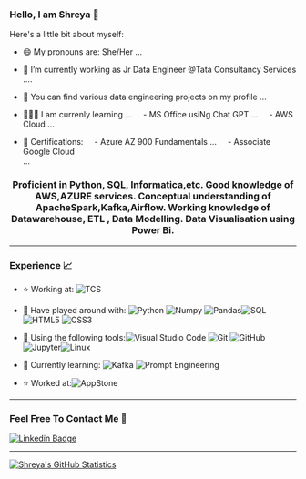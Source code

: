 
### Hello, I am Shreya 👋

Here's a little bit about myself:
- 😄 My pronouns are: She/Her ...
- 🔭 I’m currently working as Jr Data Engineer @Tata Consultancy Services .... 
- 🤘 You can find various data engineering projects on my profile ... 

- 🧑🏻‍🏫 I am currenly learning ...
&nbsp;&nbsp;&nbsp;&nbsp;- MS Office usiNg Chat GPT ...
&nbsp;&nbsp;&nbsp;&nbsp;- AWS Cloud ...
- 🤘 Certifications:
&nbsp;&nbsp;&nbsp;&nbsp;- Azure AZ 900 Fundamentals ...
&nbsp;&nbsp;&nbsp;&nbsp;- Associate Google Cloud<br> ...





<h3 align="center">Proficient in Python, SQL, Informatica,etc.
Good knowledge of AWS,AZURE services.
Conceptual understanding of ApacheSpark,Kafka,Airflow.
Working knowledge of Datawarehouse, ETL , Data Modelling.
Data Visualisation using Power Bi.</h3>



---

### Experience 📈

- :star: Working at:  ![TCS](http://img.shields.io/badge/-TCS-green?style=plastic&link=https://www.tcs.com/)  
- 🔭 Have played around with:  ![Python](https://img.shields.io/badge/-Python-white?style=plastic&logo=python) ![Numpy](http://img.shields.io/badge/-numpy-purple?style=plastic&logo=numpy&logoColor=white) ![Pandas](http://img.shields.io/badge/-Pandas-orange?style=plastic&logo=pandas&logoColor=white)![SQL](https://img.shields.io/badge/-SQL-yellow?style=plastic&amp&logo=SQL&logoColor=white) ![HTML5](https://img.shields.io/badge/-HTML5-E34F26?style=plastic&logo=html5&logoColor=white) ![CSS3](https://img.shields.io/badge/-CSS3-1572B6?style=plastic&logo=css3) 
- 🔧 Using the following tools:![Visual Studio Code](https://img.shields.io/badge/-VS_Code-blue?style=plastic&logo=visual-studio-code) ![Git](https://img.shields.io/badge/-Git-orange?style=plastic&logo=git&logoColor=white) ![GitHub](https://img.shields.io/badge/-GitHub-purple?style=plastic&logo=github&logoColor=white)![Jupyter](https://img.shields.io/badge/-Jupyter-orange?style=plastic&logo=Jupyter&logoColor=white)![Linux](https://img.shields.io/badge/-Linux-orange?style=plastic&logo=Linux&logoColor=white)

- 🌱 Currently learning: ![Kafka](https://img.shields.io/badge/Kafka-royalblue?style=plastic)  ![Prompt Engineering](https://img.shields.io/badge/Airflow-blue?style=plastic)
- :star: Worked at:![AppStone](http://img.shields.io/badge/-AppStone-yellow?style=plastic&link=https://www.appstone.in/)

---

### Feel Free To Contact Me 📱

[![Linkedin Badge](https://img.shields.io/badge/-Shreya-Dasmahapatra-blue?style=plastic&logo=Linkedin&logoColor=white&link=https://www.linkedin.com/in/shreya-dasmahapatra-5115b6262/)](https://www.linkedin.com/in/shreya-dasmahapatra-5115b6262/)

---
[![Shreya's GitHub Statistics](https://github-readme-stats.vercel.app/api?username=ShreyaDasmahapatra)](https://github.com/ShreyaDasmahapatra)
